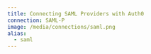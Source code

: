```yaml
---
title: Connecting SAML Providers with Auth0
connection: SAML-P
image: /media/connections/saml.png
alias:
  - saml
---
```

